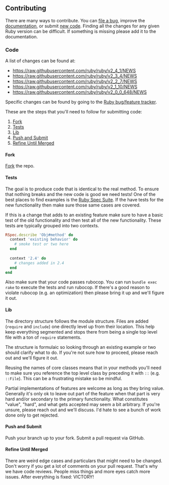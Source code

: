 ## Contributing

There are many ways to contribute. You can [file a bug], improve the
[documentation], or submit [new code](#code). Finding all the changes
for any given Ruby version can be difficult. If something is missing
please add it to the documentation.

### Code

A list of changes can be found at:

 * https://raw.githubusercontent.com/ruby/ruby/v2_4_1/NEWS
 * https://raw.githubusercontent.com/ruby/ruby/v2_3_4/NEWS
 * https://raw.githubusercontent.com/ruby/ruby/v2_2_7/NEWS
 * https://raw.githubusercontent.com/ruby/ruby/v2_1_10/NEWS
 * https://raw.githubusercontent.com/ruby/ruby/v2_0_0_648/NEWS

Specific changes can be found by going to the [Ruby bug/feature tracker].

These are the steps that you'll need to follow for submitting code:

1. [Fork](#fork)
2. [Tests](#tests)
3. [Lib](#lib)
4. [Push and Submit](#push-and-submit)
5. [Refine Until Merged](#refine-until-merged)

#### Fork

[Fork] the repo.

#### Tests

The goal is to produce code that is identical to the real method. To
ensure that nothing breaks and the new code is good we need tests! One
of the best places to find examples is the [Ruby Spec Suite]. If the
have tests for the new functionality then make sure those same cases
are covered.

If this is a change that adds to an existing feature make sure to have
a basic test of the old functionality and then test all of the new
functionality. These tests are typically grouped into two contexts.

```ruby
RSpec.describe 'Obj#method' do
  context 'existing behavior' do
    # smoke test or two here
  end
  
  context '2.4' do
    # changes added in 2.4
  end
end
```

Also make sure that your code passes rubocop. You can run
`bundle exec rake` to execute the tests and run rubocop. If there's
a good reason to violate rubocop (e.g. an optimization) then please
bring it up and we'll figure it out.

#### Lib

The directory structure follows the module structure. Files are added
(`require` and `include`) one directly level up from their location.
This help keep everything segmented and stops there from being a
single top level file with a ton of `require` statements.

The structure is formulaic so looking through an existing example
or two should clarify what to do. If you're not sure how to proceed,
please reach out and we'll figure it out.

Reusing the names of core classes means that in your methods you'll
need to make sure you reference the top level class by preceding it
with `::` (e.g. `::File`). This can be a frustrating mistake so be
mindful.

Partial implementations of features are welcome as long as they
bring value. Generally it's only ok to leave out part of the feature
when that part is very hard and/or secondary to the primary 
functionality. What constitutes "value", "hard", and what gets
accepted may seem a bit arbitrary. If you're unsure, please reach out
and we'll discuss. I'd hate to see a bunch of work done only to get
rejected.

#### Push and Submit

Push your branch up to your fork. Submit a pull request via
GitHub.

#### Refine Until Merged

There are weird edge cases and particulars that might need to be
changed. Don't worry if you get a lot of comments on your pull
request. That's why we have code reviews. People miss things and more
eyes catch more issues. After everything is fixed: VICTORY!

[file a bug]: https://github.com/AaronLasseigne/polyfill/issues/new
[documentation]: README.md
[Fork]: https://github.com/AaronLasseigne/polyfill/fork
[Ruby Spec Suite]: https://github.com/ruby/spec
[Ruby bug/feature tracker]: https://bugs.ruby-lang.org
